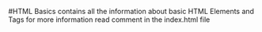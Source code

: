 #HTML Basics contains all the information about basic HTML Elements and Tags for more information read comment in the index.html file